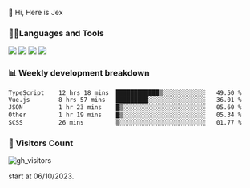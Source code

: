  👋 Hi, Here is Jex

 

### 🧑‍💻Languages and Tools

<code><a href="https://react.dev"><img src="https://api.iconify.design/logos:react.svg" /></a></code>
<code><a href="https://github.com/vuejs/core"><img src="https://api.iconify.design/logos:vue.svg" /></a></code> 
<code><a href="https://github.com/microsoft/TypeScript"><img src="https://api.iconify.design/logos:typescript-icon.svg" /></a></code>
<code><a href="https://threejs.org/"><img src="https://api.iconify.design/logos:threejs.svg" /></a></code>

### 📊 Weekly development breakdown

<!--START_SECTION:waka-->

```txt
TypeScript    12 hrs 18 mins  ████████████▒░░░░░░░░░░░░   49.50 %
Vue.js        8 hrs 57 mins   █████████░░░░░░░░░░░░░░░░   36.01 %
JSON          1 hr 23 mins    █▒░░░░░░░░░░░░░░░░░░░░░░░   05.60 %
Other         1 hr 19 mins    █▒░░░░░░░░░░░░░░░░░░░░░░░   05.34 %
SCSS          26 mins         ▒░░░░░░░░░░░░░░░░░░░░░░░░   01.77 %
```

<!--END_SECTION:waka-->


### 👀 Visitors Count

![gh_visitors](https://profile-counter.glitch.me/jexlau/count.svg)

start at 06/10/2023.
